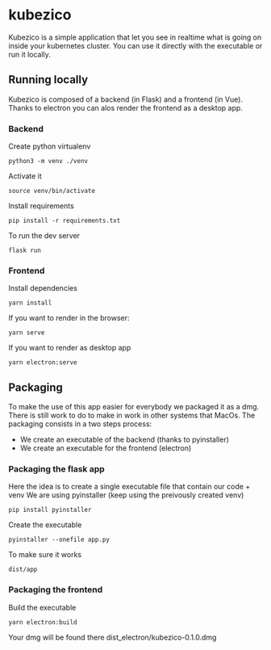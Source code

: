 # kubezico

Kubezico is a simple application that let you see in realtime what is going on
inside your kubernetes cluster. You can use it directly with the executable or
run it locally.

## Running locally

Kubezico is composed of a backend (in Flask) and a frontend (in Vue).
Thanks to electron you can alos render the frontend as a desktop app.

### Backend

Create python virtualenv
```
python3 -m venv ./venv
```

Activate it
```
source venv/bin/activate
```

Install requirements
```
pip install -r requirements.txt
```

To run the dev server
```
flask run
```

### Frontend

Install dependencies

```
yarn install
```

If you want to render in the browser:

```
yarn serve
```

If you want to render as desktop app
```
yarn electron:serve
```

## Packaging

To make the use of this app easier for everybody we packaged it as a dmg. There is still
work to do to make in work in other systems that MacOs.
The packaging consists in a two steps process:
* We create an executable of the backend (thanks to pyinstaller)
* We create an executable for the frontend (electron)

### Packaging the flask app

Here the idea is to create a single executable file that contain our code + venv 
We are using pyinstaller (keep using the preivously created venv)
```
pip install pyinstaller
```

Create the executable
```
pyinstaller --onefile app.py
```

To make sure it works 
```
dist/app
```

### Packaging the frontend

Build the executable
```
yarn electron:build
```

Your dmg will be found there dist_electron/kubezico-0.1.0.dmg
